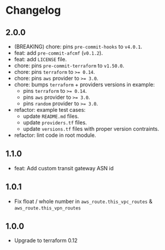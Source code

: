 # Changelog
## 2.0.0

* (BREAKING) chore: pins `pre-commit-hooks` to `v4.0.1`.
* feat: add `pre-commit-afcmf` (`v0.1.2`).
* feat: add `LICENSE` file.
* chore: pins `pre-commit-terraform` to `v1.50.0`.
* chore: pins `terraform` to `>= 0.14`.
* chore: pins `aws` provider to `>= 3.0`.
* chore: bumps `terraform` + providers versions in example:
  * pins `terraform` to `>= 0.14`.
  * pins `aws` provider to `>= 3.0`.
  * pins `random` provider to `>= 3.0`.
* refactor: example test cases:
  * update `README.md` files.
  * update `providers.tf` files.
  * update `versions.tf` files with proper version contraints.
* refactor: lint code in root module.

## 1.1.0

* feat: Add custom transit gateway ASN id

## 1.0.1

* Fix float / whole number in `aws_route.this_vpc_routes` & `aws_route.this_vpn_routes`

## 1.0.0

* Upgrade to terraform 0.12
